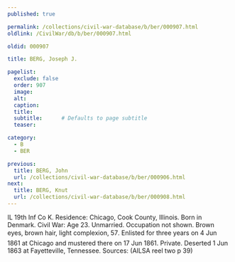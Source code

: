```yaml
---
published: true

permalink: /collections/civil-war-database/b/ber/000907.html
oldlink: /CivilWar/db/b/ber/000907.html

oldid: 000907

title: BERG, Joseph J.

pagelist:
  exclude: false
  order: 907
  image: 
  alt:
  caption:
  title:
  subtitle:      # Defaults to page subtitle
  teaser:

category: 
  - B 
  - BER

previous:
  title: BERG, John
  url: /collections/civil-war-database/b/ber/000906.html  
next:
  title: BERG, Knut
  url: /collections/civil-war-database/b/ber/000908.html   
---
```

IL 19th Inf Co K. Residence: Chicago, Cook County, Illinois. Born in Denmark. Civil War: Age 23. Unmarried. Occupation not shown. Brown eyes, brown hair, light complexion, 5&#146;7&#148;. Enlisted for three years on 4 Jun 1861 at Chicago and mustered there on 17 Jun 1861. Private. Deserted 1 Jun 1863 at Fayetteville, Tennessee. Sources: (AILSA reel two p 39)